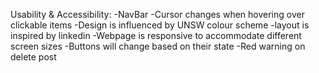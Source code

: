 Usability & Accessibility:
-NavBar
-Cursor changes when hovering over clickable items
-Design is influenced by UNSW colour scheme
-layout is inspired by linkedin
-Webpage is responsive to accommodate different screen sizes
-Buttons will change based on their state
-Red warning on delete post
